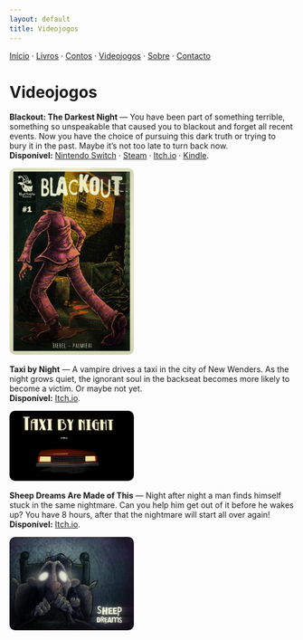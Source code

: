 ```yaml
---
layout: default
title: Videojogos
---
```

[Início](index.md) · [Livros](livros.md) · [Contos](contos.md) · [Videojogos](videojogos.md) · [Sobre](sobre.md) · [Contacto](contacto.md)

# Videojogos

**Blackout: The Darkest Night** — You have been part of something terrible, something so unspeakable that caused you to blackout and forget all recent events. Now you have the choice of pursuing this dark truth or trying to bury it in the past.
Maybe it’s not too late to turn back now.  
**Disponível:** [Nintendo Switch](https://www.nintendo.com/us/store/products/blackout-the-darkest-night-switch/) · [Steam](https://store.steampowered.com/app/875400/Blackout_The_Darkest_Night/) · [Itch.io](https://minichimera.itch.io/blackout) · [Kindle](https://www.amazon.com/dp/B08BSRRHCD).

<img src="/assets/img/blackout.jpg"
     style="width:220px; height:auto; border-radius:10px;">

**Taxi by Night** — A vampire drives a taxi in the city of New Wenders. As the night grows quiet, the ignorant soul in the backseat becomes more likely to become a victim. Or maybe not yet.  
**Disponível:** [Itch.io]([https://minichimera.itch.io/sheep-dreams-are-made-of-this](https://minichimera.itch.io/taxi-by-night)).

<img src="/assets/img/taxibynight.png"
     style="width:220px; height:auto; border-radius:10px;">
  
**Sheep Dreams Are Made of This** — Night after night a man finds himself stuck in the same nightmare. Can you help him get out of it before he wakes up? You have 8 hours, after that the nightmare will start all over again!  
**Disponível:** [Itch.io](https://minichimera.itch.io/sheep-dreams-are-made-of-this).

<img src="/assets/img/sheepdreams.jpg"
     style="width:220px; height:auto; border-radius:10px;">


<!--
Sugestão de organização:
- Para publicar o conto completo, crie um ficheiro novo, por exemplo `conto-titulo.md`,
  e ligue o link "na web" acima para esse ficheiro.
- Se preferir PDFs, carregue o ficheiro na pasta /assets (crie-a) e aponte o link.
-->
